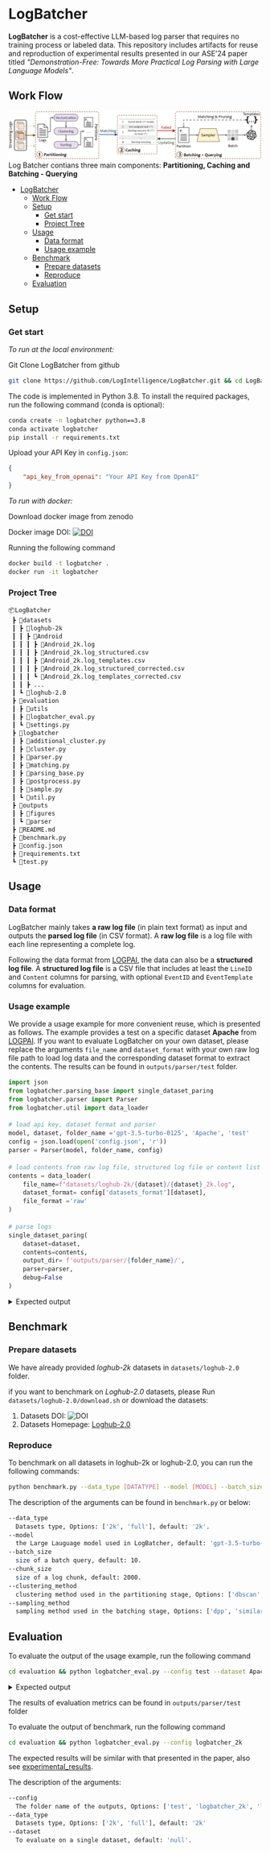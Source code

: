 # LogBatcher


**LogBatcher** is a cost-effective LLM-based log parser that requires no training process or labeled data. This repository includes artifacts for reuse and reproduction of experimental results presented in our ASE'24 paper titled *"Demonstration-Free: Towards More Practical Log Parsing with Large Language Models"*.

## Work Flow
![workflow](outputs/figures/workflow.png)
Log Batcher contians three main components: **Partitioning, Caching and Batching - Querying** 


- [LogBatcher](#logbatcher)
  - [Work Flow](#work-flow)
  - [Setup](#setup)
    - [Get start](#get-start)
    - [Project Tree](#project-tree)
  - [Usage](#usage)
    - [Data format](#data-format)
    - [Usage example](#usage-example)
  - [Benchmark](#benchmark)
    - [Prepare datasets](#prepare-datasets)
    - [Reproduce](#reproduce)
  - [Evaluation](#evaluation)

## Setup


### Get start

_To run at the local environment:_

Git Clone LogBatcher from github
```bash
git clone https://github.com/LogIntelligence/LogBatcher.git && cd LogBatcher
```

The code is implemented in Python 3.8. To install the required packages, run the following command (conda is optional):
```bash
conda create -n logbatcher python==3.8
conda activate logbatcher
pip install -r requirements.txt
```

Upload your API Key in `config.json`:
```json
{
    "api_key_from_openai": "Your API Key from OpenAI"
}
```

_To run with docker:_

Download docker image from zenodo 

Docker image DOI: [![DOI](https://zenodo.org/badge/DOI/10.5281/zenodo.13373216.svg)](https://doi.org/10.5281/zenodo.13373216)

Running the following command

```bash
docker build -t logbatcher .
docker run -it logbatcher
```

### Project Tree

```
📦LogBatcher
 ┣ 📂datasets
 ┃ ┣ 📂loghub-2k
 ┃ ┃ ┣ 📂Android
 ┃ ┃ ┃ ┣ 📜Android_2k.log
 ┃ ┃ ┃ ┣ 📜Android_2k.log_structured.csv
 ┃ ┃ ┃ ┣ 📜Android_2k.log_templates.csv
 ┃ ┃ ┃ ┣ 📜Android_2k.log_structured_corrected.csv
 ┃ ┃ ┃ ┗ 📜Android_2k.log_templates_corrected.csv
 ┃ ┃ ┣ ...
 ┃ ┗ 📂loghub-2.0
 ┣ 📂evaluation
 ┃ ┣ 📂utils
 ┃ ┣ 📜logbatcher_eval.py
 ┃ ┗ 📜settings.py
 ┣ 📂logbatcher
 ┃ ┣ 📜additional_cluster.py
 ┃ ┣ 📜cluster.py
 ┃ ┣ 📜parser.py
 ┃ ┣ 📜matching.py
 ┃ ┣ 📜parsing_base.py
 ┃ ┣ 📜postprocess.py
 ┃ ┣ 📜sample.py
 ┃ ┗ 📜util.py
 ┣ 📂outputs
 ┃ ┣ 📂figures
 ┃ ┗ 📂parser
 ┣ 📜README.md
 ┣ 📜benchmark.py
 ┣ 📜config.json
 ┣ 📜requirements.txt
 ┗ 📜test.py
```

## Usage

### Data format

LogBatcher mainly takes **a raw log file** (in plain text format) as input and outputs the **parsed log file** (in CSV format). A **raw log file** is a log file with each line representing a complete log. 

Following the data format from [LOGPAI](https://github.com/logpai/loghub), the data can also be a **structured log file**. A **structured log file** is a CSV file that includes at least the `LineID` and `Content` columns for parsing, with optional `EventID` and `EventTemplate` columns for evaluation.

### Usage example

We provide a usage example for more convenient reuse, which is presented as follows. The example provides a test on a specific dataset **Apache** from [LOGPAI](https://github.com/logpai/loghub). If you want to evaluate LogBatcher on your own dataset, please replace the arguments `file_name` and `dataset_format` with your own raw log file path to load log data and the corresponding dataset format to extract the contents. The results can be found in `outputs/parser/test` folder.

```python
import json
from logbatcher.parsing_base import single_dataset_paring
from logbatcher.parser import Parser
from logbatcher.util import data_loader

# load api key, dataset format and parser
model, dataset, folder_name ='gpt-3.5-turbo-0125', 'Apache', 'test'
config = json.load(open('config.json', 'r'))
parser = Parser(model, folder_name, config)

# load contents from raw log file, structured log file or content list
contents = data_loader(
    file_name=f"datasets/loghub-2k/{dataset}/{dataset}_2k.log",
    dataset_format= config['datasets_format'][dataset],
    file_format ='raw'
)

# parse logs
single_dataset_paring(
    dataset=dataset,
    contents=contents,
    output_dir= f'outputs/parser/{folder_name}/',
    parser=parser,
    debug=False
)
```

<details>
<summary>Expected output</summary>

```
python test.py
Parsing 2000 logs in dataset Apache...
100%|██████████████████████████████████| 2000/2000 [00:04<00:00, 420.55log/s]
parsing time: 4.756490230560303
idetified templates: 6
```
</details>


## Benchmark

### Prepare datasets

We have already provided _loghub-2k_ datasets in `datasets/loghub-2.0` folder.

if you want to benchmark on _Loghub-2.0_ datasets, please Run `datasets/loghub-2.0/download.sh` or download the datasets:


1. Datasets DOI: ![DOI](https://zenodo.org/badge/DOI/10.5281/zenodo.8275861.svg)
2. Datasets Homepage: [Loghub-2.0](https://zenodo.org/records/8275861)

### Reproduce

To benchmark on all datasets in loghub-2k or loghub-2.0, you can run the following commands:
```bash
python benchmark.py --data_type [DATATYPE] --model [MODEL] --batch_size [BATCHSIZE] --chunk_size [CHUNKSIZE] --sampling_method [SAMPLINGMETHOD]
```

The description of the arguments can be found in `benchmark.py` or below:

```bash
--data_type
  Datasets type, Options: ['2k', 'full'], default: '2k'.
--model
  the Large Lauguage model used in LogBatcher, default: 'gpt-3.5-turbo-0125'.
--batch_size
  size of a batch query, default: 10.
--chunk_size
  size of a log chunk, default: 2000.
--clustering_method
  clustering method used in the partitioning stage, Options: ['dbscan', 'meanshift', 'hierarchical'], default: 'dbscan'.
--sampling_method
  sampling method used in the batching stage, Options: ['dpp', 'similar', 'random'], default: 'dpp'.
```

## Evaluation



To evaluate the output of the usage example, run the following command
```bash
cd evaluation && python logbatcher_eval.py --config test --dataset Apache
```

<details>
<summary>Expected output</summary>


```
Calculating Edit Distance....
100%|███████████████████████████████████████████████████████████| 2000/2000 [00:00<00:00, 4029110.47it/s]
Normalized_Edit_distance (NED): 1.0000, ED: 0.0000,
Grouping Accuracy calculation done. [Time taken: 0.002]
Start compute grouping accuracy
100%|███████████████████████████████████████████████████████████| 6/6 [00:00<00:00, 2084.64it/s]
Grouping_Accuracy (GA): 1.0000, FGA: 1.0000,
Grouping Accuracy calculation done. [Time taken: 0.006]
Parsing_Accuracy (PA): 1.0000
Parsing Accuracy calculation done. [Time taken: 0.001]
100%|███████████████████████████████████████████████████████████| 6/6 [00:00<00:00, 10677.06it/s]
PTA: 1.0000, RTA: 1.0000 FTA: 1.0000
Identify : 6, Groundtruth : 6
Template-level accuracy calculation done. [Time taken: 0.003]
```
</details>

The results of evaluation metrics can be found in `outputs/parser/test` folder


To evaluate the output of benchmark, run the following command
```bash
cd evaluation && python logbatcher_eval.py --config logbatcher_2k
```


The expected results will be similar with that presented in the paper, also see [experimental_results](docs/experimental_results.md).


The description of the arguments:

```bash
--config
  The folder name of the outputs, Options: ['test', 'logbatcher_2k', 'logbatcher_full']
--data_type
  Datasets type, Options: ['2k', 'full'], default: '2k'
--dataset
  To evaluate on a single dataset, default: 'null'.
```

